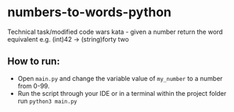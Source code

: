 # numbers-to-words-python
Technical task/modified code wars kata - given a number return the word equivalent e.g. (int)42 -> (string)forty two

## How to run:
- Open ```main.py``` and change the variable value of ```my_number``` to a number from 0-99.
- Run the script through your IDE or in a terminal within the project folder run ```python3 main.py```
